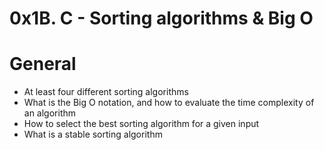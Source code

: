 # 0x1B. C - Sorting algorithms & Big O

# General

- At least four different sorting algorithms
- What is the Big O notation, and how to evaluate the time complexity of an algorithm
- How to select the best sorting algorithm for a given input
- What is a stable sorting algorithm
